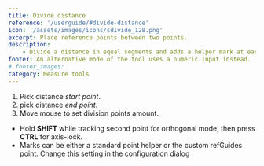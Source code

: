 ```yaml
---
title: Divide distance
reference: '/userguide/#divide-distance'
icon: '/assets/images/icons/sdivide_128.png'
excerpt: Place reference points between two points.
description:
    - Divide a distance in equal segments and adds a helper mark at each division point.
footer: An alternative mode of the tool uses a numeric input instead.
# footer_images:
category: Measure tools
---
```


1. Pick distance *start point*.
2. pick distance *end point*.
3. Move mouse to set division points amount.

* Hold **SHIFT** while tracking second point for orthogonal mode, then press **CTRL** for axis-lock.
* Marks can be either a standard point helper or the custom refGuides point. Change this setting in the configuration dialog
